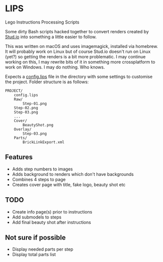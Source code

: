 # LIPS
Lego Instructions Processing Scripts

Some dirty Bash scripts hacked together to convert renders created by [Stud.io](http://stud.io) into something a little easier to follow.

This was written on macOS and uses imagemagick, installed via homebrew. It will probably work on Linux but of course Stud.io doesn't run on Linux (yet?) so getting the renders is a bit more problematic. I may continue working on this, I may rewrite bits of it in something more crossplatform to work on Windows. I may do nothing. Who knows.

Expects a [config.lips](config.lips) file in the directory with some settings to customise the project. Folder structure is as follows:

```
PROJECT/
    config.lips
    Raw/
        Step-01.png
	Step-02.png
	Step-03.png
	...
    Cover/
        BeautyShot.png
    Overlay/
        Step-03.png
    Parts/
        BrickLinkExport.xml
```


## Features
* Adds step numbers to images
* Adds background to renders which don't have backgrounds
* Combines 4 steps to page
* Creates cover page with title, fake logo, beauty shot etc

## TODO
* Create info page(s) prior to instructions
* Add submodels to steps
* Add final beauty shot after instructions

## Not sure if possible
* Display needed parts per step
* Display total parts list

